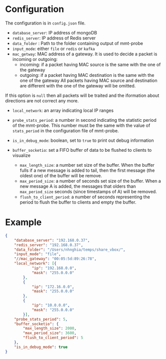 # Configuration

The configuration is in `config.json` file.

- `database_server`: IP address of mongoDB
- `redis_server`: IP address of Redis server
- `data_folder` : Path to the folder containing output of mmt-probe
- `input_mode`: either `file` or `redis` or `kafka`
- `mac_getway`: MAC address of a gateway. It is used to decide a packet is incoming or outgoing: 
    - incoming: if a packet having MAC source is the same with the one of the gateway
    - outgoing: if  a packet having MAC destination is the same with the one of the gateway
All packets having MAC source and destination are different with the one of the gateway will be omitted.

If this option is `null` then all packets will be traited and the iformation about directions are not correct any more.
    
- `local_network`: an array indicating local IP ranges
- `probe_stats_period`: a number in second indicating the statistic period of the mmt-probe. This number must be the same with the value of `stats_period` in the configuration file of mmt-probe.
- `is_in_debug_mode`: boolean, set to `true` to print out debug information

- `buffer_socketio`: set a FIFO buffer of data to be flushed to clients to visualize
    - `max_length_size`: a number set size of the buffer. When the buffer fulls if a new message is added to tail, then the first message (the oldest one) of the buffer will be remove.
    - `max_period_size`: a number of seconds set size of the buffer. When a new message A is added, the messages that olders than `max_period_size` seconds (since timestamps of A) will be removed.
    - `flush_to_client_period`: a number of seconds representing the period to flush the buffer to clients and empty the buffer.
    
# Example

```json
{
    "database_server": "192.168.0.37",
    "redis_server": "192.168.0.37",
    "data_folder": "/Users/nhnghia/temps/share_vbox/",
    "input_mode": "file",
    "//mac_gateway": "00:05:5d:89:26:78",
    "local_network": [{
            "ip": "192.168.0.0",
            "mask": "255.0.0.0"
        },
        {
            "ip": "172.16.0.0",
            "mask": "255.0.0.0"
        },
        {
            "ip": "10.0.0.0",
            "mask": "255.0.0.0"
        }],
    "probe_stats_period": 5,
    "buffer_socketio": {
        "max_length_size": 2000,
        "max_period_size": 3600,
        "flush_to_client_period": 5
    },
    "is_in_debug_mode": true
}
```